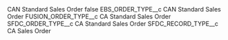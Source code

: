 <?xml version="1.0" encoding="UTF-8"?>
<CustomMetadata xmlns="http://soap.sforce.com/2006/04/metadata" xmlns:xsi="http://www.w3.org/2001/XMLSchema-instance" xmlns:xsd="http://www.w3.org/2001/XMLSchema">
    <label>CAN Standard Sales Order</label>
    <protected>false</protected>
    <values>
        <field>EBS_ORDER_TYPE__c</field>
        <value xsi:type="xsd:string">CAN Standard Sales Order</value>
    </values>
    <values>
        <field>FUSION_ORDER_TYPE__c</field>
        <value xsi:type="xsd:string">CA Standard Sales Order</value>
    </values>
    <values>
        <field>SFDC_ORDER_TYPE__c</field>
        <value xsi:type="xsd:string">CA Standard Sales Order</value>
    </values>
    <values>
        <field>SFDC_RECORD_TYPE__c</field>
        <value xsi:type="xsd:string">CA Sales Order</value>
    </values>
</CustomMetadata>
